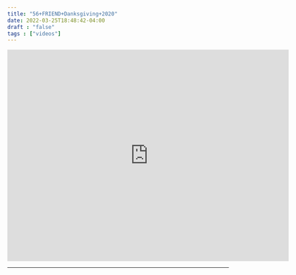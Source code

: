 ```yaml
---
title: "56+FRIEND+Danksgiving+2020"
date: 2022-03-25T18:48:42-04:00
draft : "false"
tags : ["videos"]
---
```

<iframe src="https://archive.org/embed/poliwat-vj-pack-mantra-of-1000-0-7/56+FRIEND+Danksgiving+2020+by+POLIW.AT+at+Paleblue.fm.mov" width="640" height="480" frameborder="0" webkitallowfullscreen="true" mozallowfullscreen="true" allowfullscreen></iframe>
<!--more-->

<!-- Insert embed code here  -->

___
